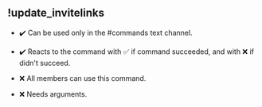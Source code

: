 ## !update_invitelinks

- :heavy_check_mark: Can be used only in the #commands text channel.
- :heavy_check_mark: Reacts to the command with ✅ if command succeeded, and with ❌ if didn't succeed.

- :x: All members can use this command.
- :x: Needs arguments.